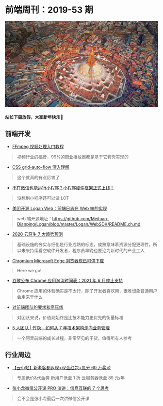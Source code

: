 # 前端周刊：2019-53 期

[![](/img/bing/20200115.png?imageView2/2/w/960)](https://cn.bing.com/search?q=布达纳特塔)

#### 站长下周放假，大家新年快乐:tada:

## 前端开发

- [FFmpeg 视频处理入门教程](http://www.ruanyifeng.com/blog/2020/01/ffmpeg.html)

> 视频行业的福音，99%的商业播放器都是基于它套壳实现的

- [CSS grid-auto-flow 深入理解](https://www.zhangxinxu.com/wordpress/2020/01/css-grid-auto-flow/)

> 这个就真的有点厉害了

- [不在微信也能运行小程序？小程序硬件框架正式上线！](https://mp.weixin.qq.com/s/HZ5ixmfKc_o5oyvXc0JQKw)

> 没想到小程序还可以做 LOT

- [美团开源 Logan Web：前端日志在 Web 端的实现](https://tech.meituan.com/2020/01/09/meituan-logan.html)

> web 端开源地址：https://github.com/Meituan-Dianping/Logan/blob/master/Logan/WebSDK/README.ch.md

- [2020 云原生 7 大趋势预测](https://mp.weixin.qq.com/s?__biz=MzIzOTU0NTQ0MA==&mid=2247493425&idx=1&sn=76b32f06a18c0a37fc9dd751d5f739ea)

> 基础设施的夯实与细化是行业成熟的标志，成熟意味着资源分配更理性，所以未来持续看空软件开发者，程序员早晚也要沦为新时代的产业工人

- [Chromium Microsoft Edge 浏览器现已可供下载](https://www.microsoft.com/en-us/edge)

> Here we go!

- [谷歌公布 Chrome 应用淘汰时间表：2021 年 6 月停止支持](https://www.cnbeta.com/articles/tech/932981.htm)

> Chrome 应用的体验确实是不太行，除了开发者喜欢用，很难想象普通用户会用来干什么

- [对前端团队的要求和高压线](https://www.yuque.com/iscott/tl/rnuva2)

> 对团队来说，价值观始终是比技术能力更优先的衡量标准

- [5 人团队 | 竹隐 - 如何从 7 年技术架构走向业务管理](https://mp.weixin.qq.com/s?__biz=MzUzMDEzNDE4Nw==&mid=2247483912&idx=1&sn=892ef85ce8e622011580f49a48d8ba72)

> 一个阿里前端的成长过程，非常罕见的干货，值得所有人参考

## 行业周边

- [【云小站】新老客都返现+现金红包+瓜分 60 万奖池](https://www.aliyun.com/minisite/goods?userCode=y31qmczl)

> 专属低价&代金券 新用户低至 1 折 云服务器低至 89 元/年

- [张小龙微信公开课 PRO 演讲：信息互联的 7 个思考](https://mp.weixin.qq.com/s/PzJbttj5UtxLHdEtamkjPA)

> 会不会是张小龙最后一次讲微信公开课
